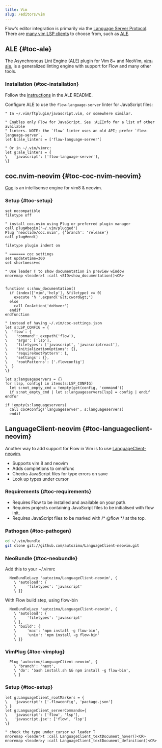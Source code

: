 ```yaml
---
title: Vim
slug: /editors/vim
---
```


Flow's editor integration is primarily via the [Language Server Protocol](https://microsoft.github.io/language-server-protocol/). There are [many vim LSP clients](https://microsoft.github.io/language-server-protocol/implementors/tools/) to choose from, such as [ALE](#toc-ale).

## ALE {#toc-ale}

The Asynchronous Lint Engine (ALE) plugin for Vim 8+ and NeoVim, [vim-ale](https://github.com/w0rp/ale), is a generalized linting engine with support for Flow and many other tools.

### Installation {#toc-installation}

Follow the [instructions](https://github.com/w0rp/ale#3-installation) in the ALE README.

Configure ALE to use the `flow-language-server` linter for JavaScript files:

```vim
" In ~/.vim/ftplugin/javascript.vim, or somewhere similar.

" Enables only Flow for JavaScript. See :ALEInfo for a list of other available
" linters. NOTE: the `flow` linter uses an old API; prefer `flow-language-server`.
let b:ale_linters = ['flow-language-server']

" Or in ~/.vim/vimrc:
let g:ale_linters = {
\   'javascript': ['flow-language-server'],
\}
```

## coc.nvim-neovim {#toc-coc-nvim-neovim}

[Coc](https://github.com/neoclide/coc.nvim) is an intellisense engine for vim8 & neovim.

### Setup {#toc-setup}

```vim
set nocompatible
filetype off

" install coc.nvim using Plug or preferred plugin manager
call plug#begin('~/.vim/plugged')
Plug 'neoclide/coc.nvim', {'branch': 'release'}
call plug#end()

filetype plugin indent on

" ======= coc settings
set updatetime=300
set shortmess+=c

" Use leader T to show documentation in preview window
nnoremap <leader>t :call <SID>show_documentation()<CR>


function! s:show_documentation()
  if (index(['vim','help'], &filetype) >= 0)
    execute 'h '.expand('&lt;cword&gt;')
  else
    call CocAction('doHover')
  endif
endfunction

" instead of having ~/.vim/coc-settings.json
let s:LSP_CONFIG = {
\  'flow': {
\    'command': exepath('flow'),
\    'args': ['lsp'],
\    'filetypes': ['javascript', 'javascriptreact'],
\    'initializationOptions': {},
\    'requireRootPattern': 1,
\    'settings': {},
\    'rootPatterns': ['.flowconfig']
\  }
\}

let s:languageservers = {}
for [lsp, config] in items(s:LSP_CONFIG)
  let s:not_empty_cmd = !empty(get(config, 'command'))
  if s:not_empty_cmd | let s:languageservers[lsp] = config | endif
endfor

if !empty(s:languageservers)
  call coc#config('languageserver', s:languageservers)
  endif
```

## LanguageClient-neovim {#toc-languageclient-neovim}

Another way to add support for Flow in Vim is to use [LanguageClient-neovim](https://github.com/autozimu/LanguageClient-neovim).

* Supports vim 8 and neovim
* Adds completions to omnifunc
* Checks JavaScript files for type errors on save
* Look up types under cursor

### Requirements {#toc-requirements}

* Requires Flow to be installed and available on your path.
* Requires projects containing JavaScript files to be initialised with flow init.
* Requires JavaScript files to be marked with /* @flow */ at the top.

### Pathogen {#toc-pathogen}

```sh
cd ~/.vim/bundle
git clone git://github.com/autozimu/LanguageClient-neovim.git
```

### NeoBundle {#toc-neobundle}

Add this to your ~/.vimrc

```vim
  NeoBundleLazy 'autozimu/LanguageClient-neovim', {
    \ 'autoload': {
    \     'filetypes': 'javascript'
    \ }}
```

With Flow build step, using flow-bin

```vim
  NeoBundleLazy 'autozimu/LanguageClient-neovim', {
    \ 'autoload': {
    \     'filetypes': 'javascript'
    \ },
    \ 'build': {
    \     'mac': 'npm install -g flow-bin',
    \     'unix': 'npm install -g flow-bin'
    \ }}
```

### VimPlug {#toc-vimplug}

```vim
  Plug 'autozimu/LanguageClient-neovim', {
    \ 'branch': 'next',
    \ 'do': 'bash install.sh && npm install -g flow-bin',
    \ }
```

### Setup {#toc-setup}
```vim
let g:LanguageClient_rootMarkers = {
\   'javascript': ['.flowconfig', 'package.json']
\ }
let g:LanguageClient_serverCommands={
\   'javascript': ['flow', 'lsp'],
\   'javascript.jsx': ['flow', 'lsp']
\}

" check the type under cursor w/ leader T
nnoremap <leader>t :call LanguageClient_textDocument_hover()<CR>
nnoremap <leader>y :call LanguageClient_textDocument_definition()<CR>
```
